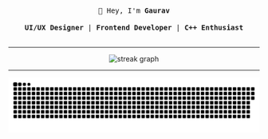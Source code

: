 
<p align="center">
  <br />
  <samp>
    👋 Hey, I'm <strong>Gaurav</strong>  
    <br /><br />
    <strong>UI/UX Designer</strong> | <strong>Frontend Developer</strong> | <strong>C++ Enthusiast</strong>  
    <br /><br />
  </samp>
</p>

---
 

<div align="center">
  <img src="https://streak-stats.demolab.com?user=gauravgavhane&locale=en&mode=daily&theme=dark&hide_border=false&border_radius=5&order=3" height="220" alt="streak graph" />
</div>

---
  

<div align="center">
  <img src="https://raw.githubusercontent.com/gauravgavhane/gauravgavhane/dist/snake.svg" alt="Snake animation" />
</div>
